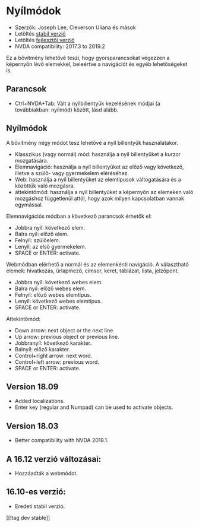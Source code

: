 # Nyílmódok #

* Szerzők: Joseph Lee, Cleverson Uliana és mások 
* Letöltés [stabil verzió][1]
* Letöltés [fejlesztői verzió][2]
* NVDA compatibility: 2017.3 to 2019.2

Ez a bővítmény lehetővé teszi, hogy gyorsparancsokat végezzen a képernyőn
lévő elemekkel, beleértve a navigációt és egyéb lehetőségeket is. 

## Parancsok

* Ctrl+NVDA+Tab: Vált a nyílbillentyűk kezelésének módjai (a továbbiakban:
  nyílmód) között, lásd alább.

## Nyílmódok

A bővítmény négy módot tesz lehetővé a nyíl billentyűk használatakor.

* Klasszikus (vagy normál) mód: használja a nyíl billentyűket a kurzor
  mozgatására.
* Elemnavigáció: használja a nyíl billentyűket az előző vagy következő,
  illetve a szülő- vagy gyermekelem eléréséhez.
* Web: használja a nyíl billentyűket az elemtípusok váltogatására és a
  közöttük való mozgásra. 
* áttekintőmód: használja a nyíl billentyűket a képernyőn az elemeken való
  mozgáshoz függetlenül attól, hogy azok milyen kapcsolatban vannak
  egymással. 

Elemnavigációs módban a következő parancsok érhetők el:

* Jobbra nyíl: következő elem.
* Balra nyíl: előző elem.
* Felnyíl: szülőelem.
* Lenyíl: az első gyermekelem.
* SPACE or ENTER: activate.

Webmódban elérhető a normál és az elemenkénti navigáció. A választható
elemek: hivatkozás, űrlapmező, címsor, keret, táblázat, lista, jelzőpont.

* Jobbra nyíl: következő webes elem.
* Balra nyíl: előző webes elem.
* Felnyíl: előző webes elemtípus.
* Lenyíl: következő webes elemtípus.
* SPACE or ENTER: activate.

Áttekintőmód:

* Down arrow: next object or the next line.
* Up arrow: previous object or previous line.
* Jobbranyíl: következő karakter.
* Balnyíl: előző karakter.
* Control+right arrow: next word.
* Control+left arrow: previous word.
* SPACE or ENTER: activate.

## Version 18.09

* Added localizations.
* Enter key (regular and Numpad) can be used to activate objects.

## Version 18.03

* Better compatibility with NVDA 2018.1.

## A 16.12 verzió változásai:

* Hozzáadták a webmódot.

## 16.10-es verzió:

* Eredeti stabil verzió.

[[!tag dev stable]]

[1]: https://addons.nvda-project.org/files/get.php?file=objPad

[2]: https://addons.nvda-project.org/files/get.php?file=objPad-dev
